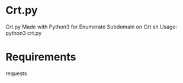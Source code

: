 # Crt.py
Crt.py Made with Python3 for Enumerate Subdomain on Crt.sh
Usage: python3 crt.py <domain>
# Requirements
  requests
